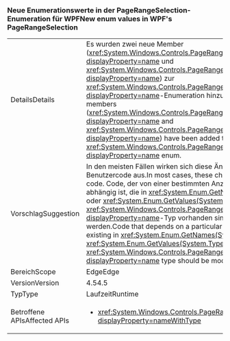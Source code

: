 ### <a name="new-enum-values-in-wpfs-pagerangeselection"></a><span data-ttu-id="2c348-101">Neue Enumerationswerte in der PageRangeSelection-Enumeration für WPF</span><span class="sxs-lookup"><span data-stu-id="2c348-101">New enum values in WPF's PageRangeSelection</span></span>

|   |   |
|---|---|
|<span data-ttu-id="2c348-102">Details</span><span class="sxs-lookup"><span data-stu-id="2c348-102">Details</span></span>|<span data-ttu-id="2c348-103">Es wurden zwei neue Member (<xref:System.Windows.Controls.PageRangeSelection.CurrentPage?displayProperty=name> und <xref:System.Windows.Controls.PageRangeSelection.SelectedPages?displayProperty=name>) zur <xref:System.Windows.Controls.PageRangeSelection?displayProperty=name>-Enumeration hinzugefügt.</span><span class="sxs-lookup"><span data-stu-id="2c348-103">Two new members (<xref:System.Windows.Controls.PageRangeSelection.CurrentPage?displayProperty=name> and <xref:System.Windows.Controls.PageRangeSelection.SelectedPages?displayProperty=name>) have been added to the <xref:System.Windows.Controls.PageRangeSelection?displayProperty=name> enum.</span></span>|
|<span data-ttu-id="2c348-104">Vorschlag</span><span class="sxs-lookup"><span data-stu-id="2c348-104">Suggestion</span></span>|<span data-ttu-id="2c348-105">In den meisten Fällen wirken sich diese Änderungen nicht auf Benutzercode aus.</span><span class="sxs-lookup"><span data-stu-id="2c348-105">In most cases, these changes won't impact user code.</span></span> <span data-ttu-id="2c348-106">Code, der von einer bestimmten Anzahl von Elementen abhängig ist, die in <xref:System.Enum.GetNames(System.Type)>- oder <xref:System.Enum.GetValues(System.Type)>-Aufrufen für den <xref:System.Windows.Controls.PageRangeSelection?displayProperty=name>-Typ vorhanden sind, sollte jedoch geändert werden.</span><span class="sxs-lookup"><span data-stu-id="2c348-106">Code that depends on a particular number of elements existing in <xref:System.Enum.GetNames(System.Type)> or <xref:System.Enum.GetValues(System.Type)> calls on the <xref:System.Windows.Controls.PageRangeSelection?displayProperty=name> type should be modified, though.</span></span>|
|<span data-ttu-id="2c348-107">Bereich</span><span class="sxs-lookup"><span data-stu-id="2c348-107">Scope</span></span>|<span data-ttu-id="2c348-108">Edge</span><span class="sxs-lookup"><span data-stu-id="2c348-108">Edge</span></span>|
|<span data-ttu-id="2c348-109">Version</span><span class="sxs-lookup"><span data-stu-id="2c348-109">Version</span></span>|<span data-ttu-id="2c348-110">4.5</span><span class="sxs-lookup"><span data-stu-id="2c348-110">4.5</span></span>|
|<span data-ttu-id="2c348-111">Typ</span><span class="sxs-lookup"><span data-stu-id="2c348-111">Type</span></span>|<span data-ttu-id="2c348-112">Laufzeit</span><span class="sxs-lookup"><span data-stu-id="2c348-112">Runtime</span></span>|
|<span data-ttu-id="2c348-113">Betroffene APIs</span><span class="sxs-lookup"><span data-stu-id="2c348-113">Affected APIs</span></span>|<ul><li><xref:System.Windows.Controls.PageRangeSelection?displayProperty=nameWithType></li></ul>|

